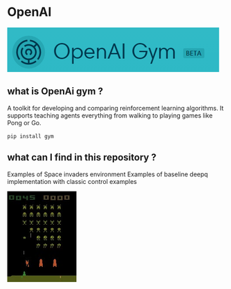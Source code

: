 # OpenAI
![alt tag](https://github.com/SoyGema/OpenAI/blob/master/openAI_gym.png)

## what is OpenAi gym ?
A toolkit for developing and comparing reinforcement learning algorithms. It supports teaching agents everything from walking to playing games like Pong or Go.
```
pip install gym
```

## what can I find in this repository ?
Examples of Space invaders environment 
Examples of baseline deepq implementation with classic control examples 

![alt tag](https://github.com/SoyGema/OpenAI/blob/master/Space_Invaders.jpg)
